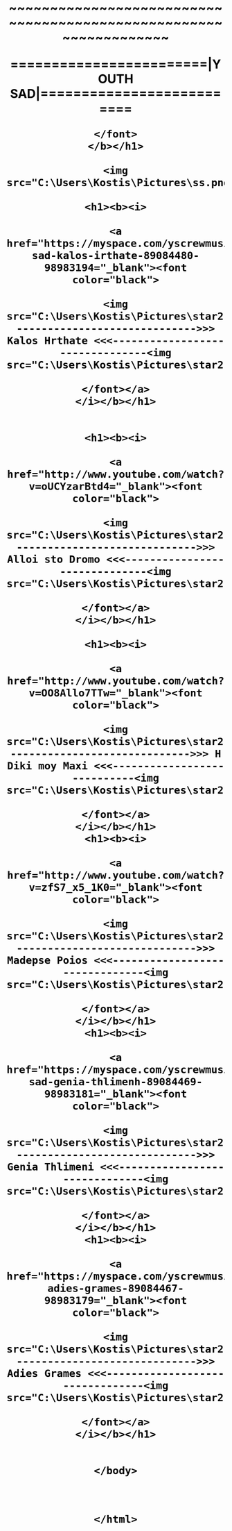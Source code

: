 
<html>










<body align="center"; background="C:\Users\Kostis\Pictures\pics!\Sea.jpg">

<font color="black">
<h1><b>
~~~~~~~~~~~~~~~~~~~~~~~~~~~~~~~~~~~~~~~~~~~~~~~~~~~~~~~~~~~~~~~~~


 ========================|YOUTH SAD|==========================


~~~~~~~~~~~~~~~~~~~~~~~~~~~~~~~~~~~~~~~~~~~~~~~~~~~~~~~~~~~~~~~~~
</font>
</b></h1>

<img src="C:\Users\Kostis\Pictures\ss.png">

<h1><b><i>

<a href="https://myspace.com/yscrewmusic/music/song/youth-sad-kalos-irthate-89084480-98983194="_blank"><font color="black">

<img src="C:\Users\Kostis\Pictures\star2.jpg">------------------------------>>> Kalos Hrthate <<<--------------------------------<img src="C:\Users\Kostis\Pictures\star2.jpg">

</font></a>
</i></b></h1>


<h1><b><i>

<a href="http://www.youtube.com/watch?v=oUCYzarBtd4="_blank"><font color="black">

<img src="C:\Users\Kostis\Pictures\star2.jpg">------------------------------>>> Alloi sto Dromo <<<------------------------------<img src="C:\Users\Kostis\Pictures\star2.jpg">

</font></a>
</i></b></h1>

<h1><b><i>

<a href="http://www.youtube.com/watch?v=OO8Allo7TTw="_blank"><font color="black">

<img src="C:\Users\Kostis\Pictures\star2.jpg">------------------------------>>> H Diki moy Maxi <<<----------------------------<img src="C:\Users\Kostis\Pictures\star2.jpg">

</font></a>
</i></b></h1>
<h1><b><i>

<a href="http://www.youtube.com/watch?v=zfS7_x5_1K0="_blank"><font color="black">

<img src="C:\Users\Kostis\Pictures\star2.jpg">------------------------------>>> Madepse Poios <<<-------------------------------<img src="C:\Users\Kostis\Pictures\star2.jpg">

</font></a>
</i></b></h1>
<h1><b><i>

<a href="https://myspace.com/yscrewmusic/music/song/youth-sad-genia-thlimenh-89084469-98983181="_blank"><font color="black">

<img src="C:\Users\Kostis\Pictures\star2.jpg">------------------------------>>> Genia Thlimeni <<<------------------------------<img src="C:\Users\Kostis\Pictures\star2.jpg">

</font></a>
</i></b></h1>
<h1><b><i>

<a href="https://myspace.com/yscrewmusic/music/song/anon-adies-grames-89084467-98983179="_blank"><font color="black">

<img src="C:\Users\Kostis\Pictures\star2.jpg">------------------------------>>> Adies Grames <<<--------------------------------<img src="C:\Users\Kostis\Pictures\star2.jpg">

</font></a>
</i></b></h1>


</body>



</html>
